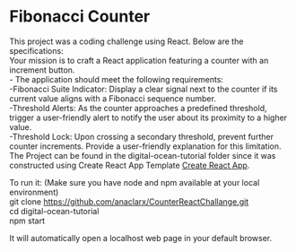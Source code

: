 # Fibonacci Counter

This project was a coding challenge using React. Below are the specifications:  <br />
    Your mission is to craft a React application featuring a counter with an increment button. <br />
    - The application should meet the following requirements: <br />
        -Fibonacci Suite Indicator: Display a clear signal next to the counter if its current value aligns with a Fibonacci sequence number. <br />
        -Threshold Alerts: As the counter approaches a predefined threshold, trigger a user-friendly alert to notify the user about its proximity to a higher value. <br />
        -Threshold Lock: Upon crossing a secondary threshold, prevent further counter increments. Provide a user-friendly explanation for this limitation. <br />
The Project can be found in the digital-ocean-tutorial folder since it was constructed using Create React App Template  [Create React App](https://github.com/facebook/create-react-app). <br />

To run it: (Make sure you have node and npm available at your local environment) <br />
    git clone https://github.com/anaclarx/CounterReactChallange.git  <br />
    cd digital-ocean-tutorial  <br />
    npm start  <br />

It will automatically open a localhost web page in your default browser.

